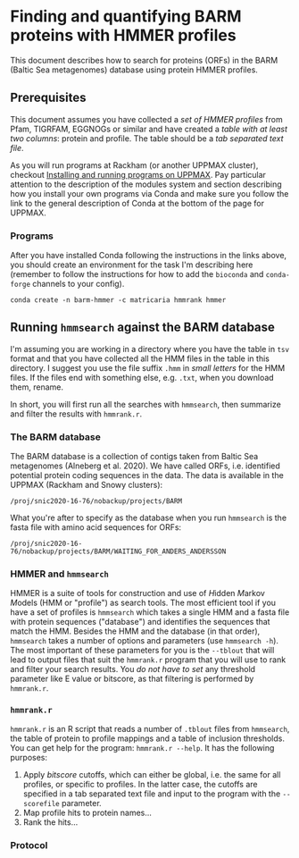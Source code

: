 # Finding and quantifying BARM proteins with HMMER profiles

This document describes how to search for proteins (ORFs) in the BARM (Baltic Sea metagenomes)
database using protein HMMER profiles.

## Prerequisites

This document assumes you have collected a *set of HMMER profiles* from Pfam, TIGRFAM, EGGNOGs or
similar and have created a *table with at least two columns*: protein and profile.
The table should be a *tab separated text file*.

As you will run programs at Rackham (or another UPPMAX cluster), checkout [Installing and running
programs on UPPMAX](detail-docs/running_programs_on_uppmax.md).
Pay particular attention to the description of the modules system and section describing how you
install your own programs via Conda and make sure you follow the link to the general description of
Conda at the bottom of the page for UPPMAX.

### Programs

After you have installed Conda following the instructions in the links above, you should create an
environment for the task I'm describing here (remember to follow the instructions for how to add
the `bioconda` and `conda-forge` channels to your config).

```
conda create -n barm-hmmer -c matricaria hmmrank hmmer
```

## Running `hmmsearch` against the BARM database

I'm assuming you are working in a directory where you have the table in `tsv` format and that you
have collected all the HMM files in the table in this directory.
I suggest you use the file suffix `.hmm` in *small letters* for the HMM files.
If the files end with something else, e.g. `.txt`, when you download them, rename.

In short, you will first run all the searches with `hmmsearch`, then summarize and filter the 
results with `hmmrank.r`.

### The BARM database

The BARM database is a collection of contigs taken from Baltic Sea metagenomes (Alneberg et al.
2020). 
We have called ORFs, i.e. identified potential protein coding sequences in the data.
The data is available in the UPPMAX (Rackham and Snowy clusters):

```
/proj/snic2020-16-76/nobackup/projects/BARM
```

What you're after to specify as the database when you run `hmmsearch` is the fasta file with amino
acid sequences for ORFs:

```
/proj/snic2020-16-76/nobackup/projects/BARM/WAITING_FOR_ANDERS_ANDERSSON
```

### HMMER and `hmmsearch`

HMMER is a suite of tools for construction and use of *H*idden *M*arkov *M*odels (HMM or "profile") 
as search tools.
The most efficient tool if you have a set of profiles is `hmmsearch` which takes a single HMM and a
fasta file with protein sequences ("database") and identifies the sequences that match the HMM.
Besides the HMM and the database (in that order), `hmmsearch` takes a number of options and
parameters (use `hmmsearch -h`).
The most important of these parameters for you is the `--tblout` that will lead to output files that
suit the `hmmrank.r` program that you will use to rank and filter your search results.
You *do not have to set* any threshold parameter like E value or bitscore, as that filtering is
performed by `hmmrank.r`.

### `hmmrank.r`

`hmmrank.r` is an R script that reads a number of `.tblout` files from `hmmsearch`, the table of
protein to profile mappings and a table of inclusion thresholds.
You can get help for the program: `hmmrank.r --help`.
It has the following purposes:

1. Apply *bitscore* cutoffs, which can either be global, i.e. the same for all profiles, or specific
   to profiles.
   In the latter case, the cutoffs are specified in a tab separated text file and input to the
   program with the `--scorefile` parameter.
2. Map profile hits to protein names...
3. Rank the hits...

### Protocol
